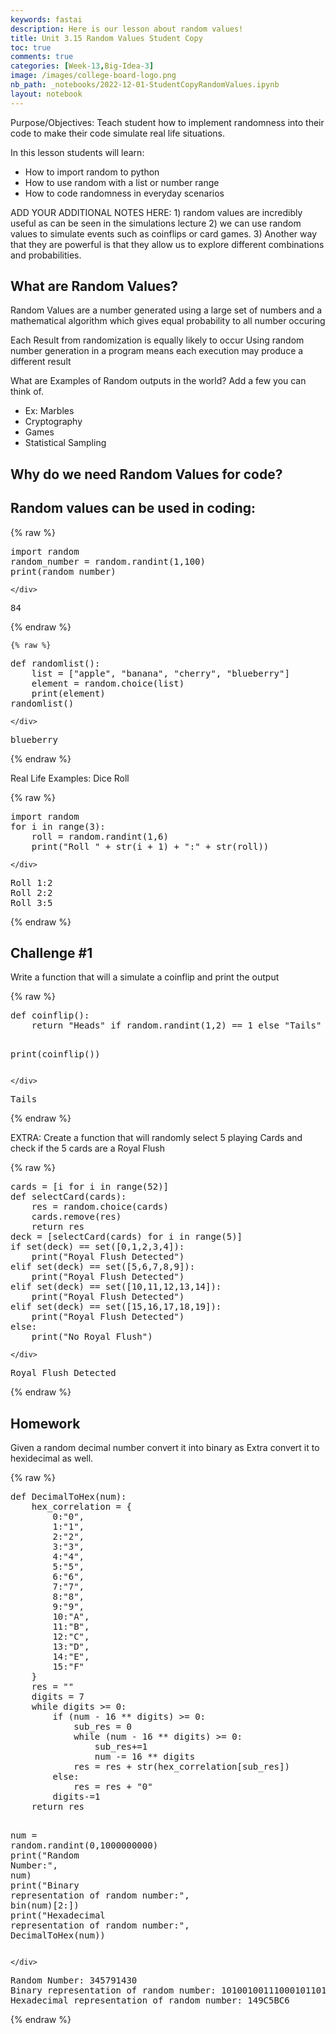 ```yaml
---
keywords: fastai
description: Here is our lesson about random values!
title: Unit 3.15 Random Values Student Copy
toc: true
comments: true
categories: [Week-13,Big-Idea-3]
image: /images/college-board-logo.png
nb_path: _notebooks/2022-12-01-StudentCopyRandomValues.ipynb
layout: notebook
---
```


<!--
#################################################
### THIS FILE WAS AUTOGENERATED! DO NOT EDIT! ###
#################################################
# file to edit: _notebooks/2022-12-01-StudentCopyRandomValues.ipynb
-->

<div class="container" id="notebook-container">
        
<div class="cell border-box-sizing text_cell rendered"><div class="inner_cell">
<div class="text_cell_render border-box-sizing rendered_html">
<p>Purpose/Objectives: Teach student how to implement randomness into their code to make their code simulate real life situations.</p>
<p>In this lesson students will learn:</p>
<ul>
<li>How to import random to python</li>
<li>How to use random with a list or number range </li>
<li>How to code randomness in everyday scenarios</li>
</ul>

</div>
</div>
</div>
<div class="cell border-box-sizing text_cell rendered"><div class="inner_cell">
<div class="text_cell_render border-box-sizing rendered_html">
<p>ADD YOUR ADDITIONAL NOTES HERE:
1) random values are incredibly useful as can be seen in the simulations lecture
2) we can use random values to simulate events such as coinflips or card games.
3) Another way that they are powerful is that they allow us to explore different combinations and probabilities.</p>

</div>
</div>
</div>
<div class="cell border-box-sizing text_cell rendered"><div class="inner_cell">
<div class="text_cell_render border-box-sizing rendered_html">
<h2 id="What-are-Random-Values?">What are Random Values?<a class="anchor-link" href="#What-are-Random-Values?"> </a></h2>
</div>
</div>
</div>
<div class="cell border-box-sizing text_cell rendered"><div class="inner_cell">
<div class="text_cell_render border-box-sizing rendered_html">
<p>Random Values are a number generated using a large set of numbers and a mathematical algorithm which gives equal probability to all number occuring</p>

</div>
</div>
</div>
<div class="cell border-box-sizing text_cell rendered"><div class="inner_cell">
<div class="text_cell_render border-box-sizing rendered_html">
<p>Each Result from randomization is equally likely to occur
Using random number generation in a program means each execution may produce a different result</p>

</div>
</div>
</div>
<div class="cell border-box-sizing text_cell rendered"><div class="inner_cell">
<div class="text_cell_render border-box-sizing rendered_html">
<p>What are Examples of Random outputs in the world?  Add a few you can think of.</p>
<ul>
<li>Ex: Marbles</li>
<li>Cryptography</li>
<li>Games</li>
<li>Statistical Sampling</li>
</ul>

</div>
</div>
</div>
<div class="cell border-box-sizing text_cell rendered"><div class="inner_cell">
<div class="text_cell_render border-box-sizing rendered_html">
<h2 id="Why-do-we-need-Random-Values-for-code?">Why do we need Random Values for code?<a class="anchor-link" href="#Why-do-we-need-Random-Values-for-code?"> </a></h2>
</div>
</div>
</div>
<div class="cell border-box-sizing text_cell rendered"><div class="inner_cell">
<div class="text_cell_render border-box-sizing rendered_html">
<h2 id="Random-values-can-be-used-in-coding:">Random values can be used in coding:<a class="anchor-link" href="#Random-values-can-be-used-in-coding:"> </a></h2>
</div>
</div>
</div>
    {% raw %}
    
<div class="cell border-box-sizing code_cell rendered">
<div class="input">

<div class="inner_cell">
    <div class="input_area">
<div class=" highlight hl-ipython3"><pre><span></span><span class="kn">import</span> <span class="nn">random</span>
<span class="n">random_number</span> <span class="o">=</span> <span class="n">random</span><span class="o">.</span><span class="n">randint</span><span class="p">(</span><span class="mi">1</span><span class="p">,</span><span class="mi">100</span><span class="p">)</span>
<span class="nb">print</span><span class="p">(</span><span class="n">random_number</span><span class="p">)</span>
</pre></div>

    </div>
</div>
</div>

<div class="output_wrapper">
<div class="output">

<div class="output_area">

<div class="output_subarea output_stream output_stdout output_text">
<pre>84
</pre>
</div>
</div>

</div>
</div>

</div>
    {% endraw %}

    {% raw %}
    
<div class="cell border-box-sizing code_cell rendered">
<div class="input">

<div class="inner_cell">
    <div class="input_area">
<div class=" highlight hl-ipython3"><pre><span></span><span class="k">def</span> <span class="nf">randomlist</span><span class="p">():</span>
    <span class="nb">list</span> <span class="o">=</span> <span class="p">[</span><span class="s2">&quot;apple&quot;</span><span class="p">,</span> <span class="s2">&quot;banana&quot;</span><span class="p">,</span> <span class="s2">&quot;cherry&quot;</span><span class="p">,</span> <span class="s2">&quot;blueberry&quot;</span><span class="p">]</span>
    <span class="n">element</span> <span class="o">=</span> <span class="n">random</span><span class="o">.</span><span class="n">choice</span><span class="p">(</span><span class="nb">list</span><span class="p">)</span>
    <span class="nb">print</span><span class="p">(</span><span class="n">element</span><span class="p">)</span>
<span class="n">randomlist</span><span class="p">()</span>
</pre></div>

    </div>
</div>
</div>

<div class="output_wrapper">
<div class="output">

<div class="output_area">

<div class="output_subarea output_stream output_stdout output_text">
<pre>blueberry
</pre>
</div>
</div>

</div>
</div>

</div>
    {% endraw %}

<div class="cell border-box-sizing text_cell rendered"><div class="inner_cell">
<div class="text_cell_render border-box-sizing rendered_html">
<p>Real Life Examples:
Dice Roll</p>

</div>
</div>
</div>
    {% raw %}
    
<div class="cell border-box-sizing code_cell rendered">
<div class="input">

<div class="inner_cell">
    <div class="input_area">
<div class=" highlight hl-ipython3"><pre><span></span><span class="kn">import</span> <span class="nn">random</span>
<span class="k">for</span> <span class="n">i</span> <span class="ow">in</span> <span class="nb">range</span><span class="p">(</span><span class="mi">3</span><span class="p">):</span>
    <span class="n">roll</span> <span class="o">=</span> <span class="n">random</span><span class="o">.</span><span class="n">randint</span><span class="p">(</span><span class="mi">1</span><span class="p">,</span><span class="mi">6</span><span class="p">)</span>
    <span class="nb">print</span><span class="p">(</span><span class="s2">&quot;Roll &quot;</span> <span class="o">+</span> <span class="nb">str</span><span class="p">(</span><span class="n">i</span> <span class="o">+</span> <span class="mi">1</span><span class="p">)</span> <span class="o">+</span> <span class="s2">&quot;:&quot;</span> <span class="o">+</span> <span class="nb">str</span><span class="p">(</span><span class="n">roll</span><span class="p">))</span>
</pre></div>

    </div>
</div>
</div>

<div class="output_wrapper">
<div class="output">

<div class="output_area">

<div class="output_subarea output_stream output_stdout output_text">
<pre>Roll 1:2
Roll 2:2
Roll 3:5
</pre>
</div>
</div>

</div>
</div>

</div>
    {% endraw %}

<div class="cell border-box-sizing text_cell rendered"><div class="inner_cell">
<div class="text_cell_render border-box-sizing rendered_html">
<h2 id="Challenge-#1">Challenge #1<a class="anchor-link" href="#Challenge-#1"> </a></h2><p>Write a function that will a simulate a coinflip and print the output</p>

</div>
</div>
</div>
    {% raw %}
    
<div class="cell border-box-sizing code_cell rendered">
<div class="input">

<div class="inner_cell">
    <div class="input_area">
<div class=" highlight hl-ipython3"><pre><span></span><span class="k">def</span> <span class="nf">coinflip</span><span class="p">():</span>
    <span class="k">return</span> <span class="s2">&quot;Heads&quot;</span> <span class="k">if</span> <span class="n">random</span><span class="o">.</span><span class="n">randint</span><span class="p">(</span><span class="mi">1</span><span class="p">,</span><span class="mi">2</span><span class="p">)</span> <span class="o">==</span> <span class="mi">1</span> <span class="k">else</span> <span class="s2">&quot;Tails&quot;</span>

<span class="nb">print</span><span class="p">(</span><span class="n">coinflip</span><span class="p">())</span>
</pre></div>

    </div>
</div>
</div>

<div class="output_wrapper">
<div class="output">

<div class="output_area">

<div class="output_subarea output_stream output_stdout output_text">
<pre>Tails
</pre>
</div>
</div>

</div>
</div>

</div>
    {% endraw %}

<div class="cell border-box-sizing text_cell rendered"><div class="inner_cell">
<div class="text_cell_render border-box-sizing rendered_html">
<p>EXTRA: Create a function that will randomly select 5 playing Cards and check if the 5 cards are a Royal Flush</p>

</div>
</div>
</div>
    {% raw %}
    
<div class="cell border-box-sizing code_cell rendered">
<div class="input">

<div class="inner_cell">
    <div class="input_area">
<div class=" highlight hl-ipython3"><pre><span></span><span class="n">cards</span> <span class="o">=</span> <span class="p">[</span><span class="n">i</span> <span class="k">for</span> <span class="n">i</span> <span class="ow">in</span> <span class="nb">range</span><span class="p">(</span><span class="mi">52</span><span class="p">)]</span>
<span class="k">def</span> <span class="nf">selectCard</span><span class="p">(</span><span class="n">cards</span><span class="p">):</span>
    <span class="n">res</span> <span class="o">=</span> <span class="n">random</span><span class="o">.</span><span class="n">choice</span><span class="p">(</span><span class="n">cards</span><span class="p">)</span>
    <span class="n">cards</span><span class="o">.</span><span class="n">remove</span><span class="p">(</span><span class="n">res</span><span class="p">)</span>
    <span class="k">return</span> <span class="n">res</span>
<span class="n">deck</span> <span class="o">=</span> <span class="p">[</span><span class="n">selectCard</span><span class="p">(</span><span class="n">cards</span><span class="p">)</span> <span class="k">for</span> <span class="n">i</span> <span class="ow">in</span> <span class="nb">range</span><span class="p">(</span><span class="mi">5</span><span class="p">)]</span>
<span class="k">if</span> <span class="nb">set</span><span class="p">(</span><span class="n">deck</span><span class="p">)</span> <span class="o">==</span> <span class="nb">set</span><span class="p">([</span><span class="mi">0</span><span class="p">,</span><span class="mi">1</span><span class="p">,</span><span class="mi">2</span><span class="p">,</span><span class="mi">3</span><span class="p">,</span><span class="mi">4</span><span class="p">]):</span>
    <span class="nb">print</span><span class="p">(</span><span class="s2">&quot;Royal Flush Detected&quot;</span><span class="p">)</span>
<span class="k">elif</span> <span class="nb">set</span><span class="p">(</span><span class="n">deck</span><span class="p">)</span> <span class="o">==</span> <span class="nb">set</span><span class="p">([</span><span class="mi">5</span><span class="p">,</span><span class="mi">6</span><span class="p">,</span><span class="mi">7</span><span class="p">,</span><span class="mi">8</span><span class="p">,</span><span class="mi">9</span><span class="p">]):</span>
    <span class="nb">print</span><span class="p">(</span><span class="s2">&quot;Royal Flush Detected&quot;</span><span class="p">)</span>
<span class="k">elif</span> <span class="nb">set</span><span class="p">(</span><span class="n">deck</span><span class="p">)</span> <span class="o">==</span> <span class="nb">set</span><span class="p">([</span><span class="mi">10</span><span class="p">,</span><span class="mi">11</span><span class="p">,</span><span class="mi">12</span><span class="p">,</span><span class="mi">13</span><span class="p">,</span><span class="mi">14</span><span class="p">]):</span>
    <span class="nb">print</span><span class="p">(</span><span class="s2">&quot;Royal Flush Detected&quot;</span><span class="p">)</span>
<span class="k">elif</span> <span class="nb">set</span><span class="p">(</span><span class="n">deck</span><span class="p">)</span> <span class="o">==</span> <span class="nb">set</span><span class="p">([</span><span class="mi">15</span><span class="p">,</span><span class="mi">16</span><span class="p">,</span><span class="mi">17</span><span class="p">,</span><span class="mi">18</span><span class="p">,</span><span class="mi">19</span><span class="p">]):</span>
    <span class="nb">print</span><span class="p">(</span><span class="s2">&quot;Royal Flush Detected&quot;</span><span class="p">)</span>
<span class="k">else</span><span class="p">:</span>
    <span class="nb">print</span><span class="p">(</span><span class="s2">&quot;No Royal Flush&quot;</span><span class="p">)</span>
</pre></div>

    </div>
</div>
</div>

<div class="output_wrapper">
<div class="output">

<div class="output_area">

<div class="output_subarea output_stream output_stdout output_text">
<pre>Royal Flush Detected
</pre>
</div>
</div>

</div>
</div>

</div>
    {% endraw %}

<div class="cell border-box-sizing text_cell rendered"><div class="inner_cell">
<div class="text_cell_render border-box-sizing rendered_html">
<h2 id="Homework">Homework<a class="anchor-link" href="#Homework"> </a></h2><p>Given a random decimal number convert it into binary
as Extra convert it to hexidecimal as well.</p>

</div>
</div>
</div>
    {% raw %}
    
<div class="cell border-box-sizing code_cell rendered">
<div class="input">

<div class="inner_cell">
    <div class="input_area">
<div class=" highlight hl-ipython3"><pre><span></span><span class="k">def</span> <span class="nf">DecimalToHex</span><span class="p">(</span><span class="n">num</span><span class="p">):</span>
    <span class="n">hex_correlation</span> <span class="o">=</span> <span class="p">{</span>
        <span class="mi">0</span><span class="p">:</span><span class="s2">&quot;0&quot;</span><span class="p">,</span>
        <span class="mi">1</span><span class="p">:</span><span class="s2">&quot;1&quot;</span><span class="p">,</span>
        <span class="mi">2</span><span class="p">:</span><span class="s2">&quot;2&quot;</span><span class="p">,</span>
        <span class="mi">3</span><span class="p">:</span><span class="s2">&quot;3&quot;</span><span class="p">,</span>
        <span class="mi">4</span><span class="p">:</span><span class="s2">&quot;4&quot;</span><span class="p">,</span>
        <span class="mi">5</span><span class="p">:</span><span class="s2">&quot;5&quot;</span><span class="p">,</span>
        <span class="mi">6</span><span class="p">:</span><span class="s2">&quot;6&quot;</span><span class="p">,</span>
        <span class="mi">7</span><span class="p">:</span><span class="s2">&quot;7&quot;</span><span class="p">,</span>
        <span class="mi">8</span><span class="p">:</span><span class="s2">&quot;8&quot;</span><span class="p">,</span>
        <span class="mi">9</span><span class="p">:</span><span class="s2">&quot;9&quot;</span><span class="p">,</span>
        <span class="mi">10</span><span class="p">:</span><span class="s2">&quot;A&quot;</span><span class="p">,</span>
        <span class="mi">11</span><span class="p">:</span><span class="s2">&quot;B&quot;</span><span class="p">,</span>
        <span class="mi">12</span><span class="p">:</span><span class="s2">&quot;C&quot;</span><span class="p">,</span>
        <span class="mi">13</span><span class="p">:</span><span class="s2">&quot;D&quot;</span><span class="p">,</span>
        <span class="mi">14</span><span class="p">:</span><span class="s2">&quot;E&quot;</span><span class="p">,</span>
        <span class="mi">15</span><span class="p">:</span><span class="s2">&quot;F&quot;</span>
    <span class="p">}</span>
    <span class="n">res</span> <span class="o">=</span> <span class="s2">&quot;&quot;</span>
    <span class="n">digits</span> <span class="o">=</span> <span class="mi">7</span>
    <span class="k">while</span> <span class="n">digits</span> <span class="o">&gt;=</span> <span class="mi">0</span><span class="p">:</span>
        <span class="k">if</span> <span class="p">(</span><span class="n">num</span> <span class="o">-</span> <span class="mi">16</span> <span class="o">**</span> <span class="n">digits</span><span class="p">)</span> <span class="o">&gt;=</span> <span class="mi">0</span><span class="p">:</span>
            <span class="n">sub_res</span> <span class="o">=</span> <span class="mi">0</span>
            <span class="k">while</span> <span class="p">(</span><span class="n">num</span> <span class="o">-</span> <span class="mi">16</span> <span class="o">**</span> <span class="n">digits</span><span class="p">)</span> <span class="o">&gt;=</span> <span class="mi">0</span><span class="p">:</span>
                <span class="n">sub_res</span><span class="o">+=</span><span class="mi">1</span>
                <span class="n">num</span> <span class="o">-=</span> <span class="mi">16</span> <span class="o">**</span> <span class="n">digits</span>  
            <span class="n">res</span> <span class="o">=</span> <span class="n">res</span> <span class="o">+</span> <span class="nb">str</span><span class="p">(</span><span class="n">hex_correlation</span><span class="p">[</span><span class="n">sub_res</span><span class="p">])</span>
        <span class="k">else</span><span class="p">:</span>
            <span class="n">res</span> <span class="o">=</span> <span class="n">res</span> <span class="o">+</span> <span class="s2">&quot;0&quot;</span>
        <span class="n">digits</span><span class="o">-=</span><span class="mi">1</span>  
    <span class="k">return</span> <span class="n">res</span>


<span class="n">num</span> <span class="o">=</span> <span class="n">random</span><span class="o">.</span><span class="n">randint</span><span class="p">(</span><span class="mi">0</span><span class="p">,</span><span class="mi">1000000000</span><span class="p">)</span>
<span class="nb">print</span><span class="p">(</span><span class="s2">&quot;Random Number:&quot;</span><span class="p">,</span> <span class="n">num</span><span class="p">)</span>
<span class="nb">print</span><span class="p">(</span><span class="s2">&quot;Binary representation of random number:&quot;</span><span class="p">,</span> <span class="nb">bin</span><span class="p">(</span><span class="n">num</span><span class="p">)[</span><span class="mi">2</span><span class="p">:])</span>
<span class="nb">print</span><span class="p">(</span><span class="s2">&quot;Hexadecimal representation of random number:&quot;</span><span class="p">,</span> <span class="n">DecimalToHex</span><span class="p">(</span><span class="n">num</span><span class="p">))</span>
</pre></div>

    </div>
</div>
</div>

<div class="output_wrapper">
<div class="output">

<div class="output_area">

<div class="output_subarea output_stream output_stdout output_text">
<pre>Random Number: 345791430
Binary representation of random number: 10100100111000101101111000110
Hexadecimal representation of random number: 149C5BC6
</pre>
</div>
</div>

</div>
</div>

</div>
    {% endraw %}

</div>
 

